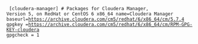 </pre><code>
		[cloudera-manager]
		# Packages for Cloudera Manager, Version 5, on RedHat or CentOS 6 x86_64
		name=Cloudera Manager
		baseurl=https://archive.cloudera.com/cm5/redhat/6/x86_64/cm/5.7.4
		gpgkey =https://archive.cloudera.com/cm5/redhat/6/x86_64/cm/RPM-GPG-KEY-cloudera
		gpgcheck = 1
</code></pre>
